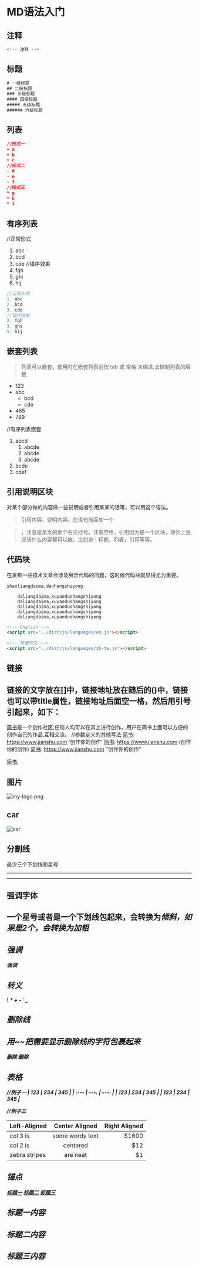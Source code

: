 # MD语法入门

## 注释
```js
<!-- 注释 -->
```
## 标题
```js
# 一级标题
## 二级标题
### 三级标题
#### 四级标题
##### 五级标题
###### 六级标题
```
## 列表
```json
//形式一
+ a
+ b
+ c
//形式二
- d
- e
- f
//形式三
* g
* h
* i
```

## 有序列表
//正常形式
1. abc
2. bcd
3. cde
//错序效果
2. fgh
3. ghi
5. hij
```js
//正常形式
1. abc
2. bcd
3. cde
//错序效果
2. fgh
3. ghi
5. hij
```

## 嵌套列表
>列表可以嵌套，使用时在嵌套列表前按 tab 或 空格 来缩进,去控制列表的层数
+ 123
+ abc
    + bcd
    + cde
+ 465
+ 789

//有序列表嵌套
1. abcd
   1. abcde
   2. abcde
   3. abcde
2. bcde
3. cdef

## 引用说明区块
对某个部分做的内容做一些说明或者引用某某的话等，可以用这个语法。
> 引用内容、说明内容。在语句前面加一个 

> ，注意是英文的那个右尖括号，注意空格，引用因为是一个区块，理论上是应该什么内容都可以放，比如说：标题，列表，引用等等。

## 代码块
在发布一些技术文章会涉及展示代码的问题，这时候代码块就显得尤为重要。

` shaoliangdaima,danhangshiyong `
```
    daliangdaima,xuyaoduohangshiyong
    daliangdaima,xuyaoduohangshiyong
    daliangdaima,xuyaoduohangshiyong
    daliangdaima,xuyaoduohangshiyong
    daliangdaima,xuyaoduohangshiyong
```

```html
<!-- English -->
<script src="../dist/js/languages/en.js"></script>

<!-- 繁體中文 -->
<script src="../dist/js/languages/zh-tw.js"></script>
```

## 链接
链接的文字放在[]中，链接地址放在随后的()中，链接也可以带title属性，链接地址后面空一格，然后用引号引起来，如下：
-------
[简书]: https://www.jianshu.com "创作你的创作"
[简书]是一个创作社区,任何人均可以在其上进行创作。用户在简书上面可以方便的创作自己的作品,互相交流。
//参数定义的其他写法
[简书]: https://www.jianshu.com '创作你的创作'
[简书]: https://www.jianshu.com (创作你的创作)
[简书]: <https://www.jianshu.com> "创作你的创作"

[简书](https://www.jianshu.com "创作你的创作"),

## 图片
![my-logo.png](https://upload-images.jianshu.io/upload_images/13623636-6d878e3d3ef63825.png?imageMogr2/auto-orient/strip%7CimageView2/2/w/1240 "my-logo")

car
------
![car](./img/car.jpg)

## 分割线
最少三个下划线和星号
- - -
***

## 强调字体
一个星号或者是一个下划线包起来，会转换为<em>倾斜，如果是2个，会转换为<strong>加粗
---
_强调_
---
**强调**

## 转义
\\
\*
\+
\-
\`
\_

## 删除线
用~~把需要显示删除线的字符包裹起来
---
~~删除~~
~~删除~~

## 表格
//例子一
| 123  |  234 |  345 |
| :--- | ---: | ---: |
| 123  |  234 |  345 |
| 123  |  234 |  345 |


//例子三

| Left-Aligned  | Center Aligned  | Right Aligned |
| :------------ | :-------------: | ------------: |
| col 3 is      | some wordy text |         $1600 |
| col 2 is      |    centered     |           $12 |
| zebra stripes |    are neat     |            $1 |

## 锚点
<a href="#title1">标题一</a>
<a href="#title2">标题二</a>
<a href="#title3">标题三</a>

<h2 id="title1">标题一内容</h2>
<h2 id="title2">标题二内容</h2>
<h2 id="title3">标题三内容</h2> 

